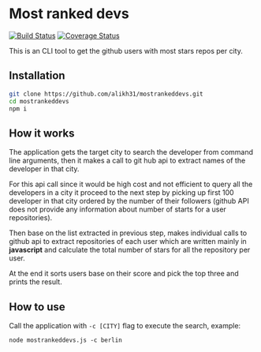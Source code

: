 # Most ranked devs

[![Build Status](https://travis-ci.org/alikh31/mostrankeddevs.svg?branch=master)](https://travis-ci.org/alikh31/mostrankeddevs) [![Coverage Status](https://coveralls.io/repos/github/alikh31/mostrankeddevs/badge.svg?branch=master)](https://coveralls.io/github/alikh31/mostrankeddevs?branch=master)

This is an CLI tool to get the github users with most stars repos per city.

## Installation

``` bash
git clone https://github.com/alikh31/mostrankeddevs.git
cd mostrankeddevs
npm i
```

## How it works

The application gets the target city to search the developer from command line arguments, then it makes a call to git hub api to extract names of the developer in that city.

For this api call since it would be high cost and not efficient to query all the developers in a city it proceed to the next step by picking up first 100 developer in that city ordered by the number of their followers (github API does not provide any information about number of starts for a user repositories).

Then base on the list extracted in previous step, makes individual calls to github api to extract repositories of each user which are written mainly in **javascript** and calculate the total number of stars for all the repository per user.

At the end it sorts users base on their score and pick the top three and prints the result.

## How to use

Call the application with `-c [CITY]` flag to execute the search, example:

`node mostrankeddevs.js -c berlin`

